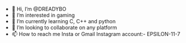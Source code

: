 - 👋 Hi, I’m @DREADYBO
- 👀 I’m interested in gaming 
- 🌱 I’m currently learning C, C++ and python 
- 💞️ I’m looking to collaborate on any platform 
- 📫 How to reach me Insta or Gmail 
Instagram account:- EPSILON-11-7

<!---
DREADYBO/DREADYBO is a ✨ special ✨ repository because its `README.md` (this file) appears on your GitHub profile.
You can click the Preview link to take a look at your changes.
--->
